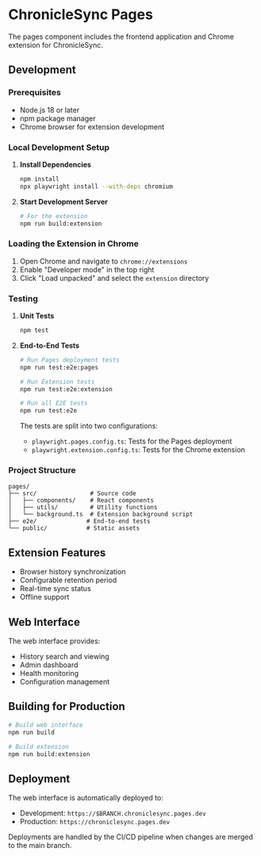 # ChronicleSync Pages

The pages component includes the frontend application and Chrome extension for ChronicleSync.

## Development

### Prerequisites
- Node.js 18 or later
- npm package manager
- Chrome browser for extension development

### Local Development Setup

1. **Install Dependencies**
   ```bash
   npm install
   npx playwright install --with-deps chromium
   ```

2. **Start Development Server**
   ```bash
   # For the extension
   npm run build:extension
   ```

### Loading the Extension in Chrome

1. Open Chrome and navigate to `chrome://extensions`
2. Enable "Developer mode" in the top right
3. Click "Load unpacked" and select the `extension` directory

### Testing

1. **Unit Tests**
   ```bash
   npm test
   ```

2. **End-to-End Tests**
   ```bash
   # Run Pages deployment tests
   npm run test:e2e:pages

   # Run Extension tests
   npm run test:e2e:extension

   # Run all E2E tests
   npm run test:e2e
   ```

   The tests are split into two configurations:
   - `playwright.pages.config.ts`: Tests for the Pages deployment
   - `playwright.extension.config.ts`: Tests for the Chrome extension

### Project Structure

```
pages/
├── src/               # Source code
│   ├── components/    # React components
│   ├── utils/         # Utility functions
│   └── background.ts  # Extension background script
├── e2e/              # End-to-end tests
└── public/           # Static assets
```

## Extension Features

- Browser history synchronization
- Configurable retention period
- Real-time sync status
- Offline support

## Web Interface

The web interface provides:
- History search and viewing
- Admin dashboard
- Health monitoring
- Configuration management

## Building for Production

```bash
# Build web interface
npm run build

# Build extension
npm run build:extension
```

## Deployment

The web interface is automatically deployed to:
- Development: `https://$BRANCH.chroniclesync.pages.dev`
- Production: `https://chroniclesync.pages.dev`

Deployments are handled by the CI/CD pipeline when changes are merged to the main branch.
